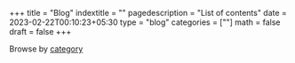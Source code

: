 +++
title = "Blog"
indextitle = ""
pagedescription = "List of contents"
date = 2023-02-22T00:10:23+05:30
type = "blog"
categories = [""]
math = false
draft = false
+++

Browse by [category](/categories)
